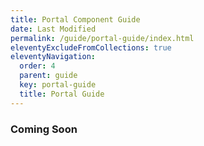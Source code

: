 ```yaml
---
title: Portal Component Guide
date: Last Modified
permalink: /guide/portal-guide/index.html
eleventyExcludeFromCollections: true
eleventyNavigation:
  order: 4
  parent: guide
  key: portal-guide
  title: Portal Guide
---
```


### Coming Soon
